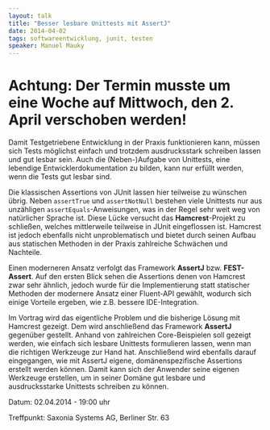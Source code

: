 ```yaml
---
layout: talk
title: "Besser lesbare Unittests mit AssertJ"
date: 2014-04-02
tags: softwareentwicklung, junit, testen
speaker: Manuel Mauky
---
```



# Achtung: Der Termin musste um eine Woche auf Mittwoch, den 2. April verschoben werden!


Damit Testgetriebene Entwicklung in der Praxis funktionieren kann, müssen sich Tests möglichst einfach und trotzdem ausdrucksstark schreiben lassen und gut lesbar sein. Auch die (Neben-)Aufgabe von Unittests, eine lebendige Entwicklerdokumentation zu bilden, kann nur erfüllt werden, wenn die Tests gut lesbar sind.

Die klassischen Assertions von JUnit lassen hier teilweise zu wünschen übrig. Neben `assertTrue` und `assertNotNull` bestehen viele Unittests nur aus unzähligen `assertEquals`-Anweisungen, was in der Regel sehr weit weg von natürlicher Sprache ist. Diese Lücke versucht das **Hamcrest**-Projekt zu schließen, welches mittlerweile teilweise in JUnit eingeflossen ist. Hamcrest ist jedoch ebenfalls nicht unproblematisch und bietet durch seinen Aufbau aus statischen Methoden in der Praxis zahlreiche Schwächen und Nachteile.

Einen moderneren Ansatz verfolgt das Framework **AssertJ** bzw. **FEST-Assert**. Auf den ersten Blick sehen die Assertions denen von Hamcrest zwar sehr ähnlich, jedoch wurde für die Implementierung statt statischer Methoden der modernere Ansatz einer Fluent-API gewählt, wodurch sich einige Vorteile ergeben, wie z.B. bessere IDE-Integration.

Im Vortrag wird das eigentliche Problem und die bisherige Lösung mit Hamcrest gezeigt. Dem wird anschließend das Framework **AssertJ** gegenüber gestellt. Anhand von zahlreichen Core-Beispielen soll gezeigt werden, wie einfach sich lesbare Unittests formulieren lassen, wenn man die richtigen Werkzeuge zur Hand hat. Anschließend wird ebenfalls darauf eingegangen, wie mit AssertJ eigene, domänenspezifische Assertions erstellt werden können. Damit kann sich der Anwender seine eigenen Werkzeuge erstellen, um in seiner Domäne gut lesbare und ausdrucksstarke Unittests schreiben zu können. 

Datum: 02.04.2014 - 19:00 uhr

Treffpunkt: Saxonia Systems AG, Berliner Str. 63
